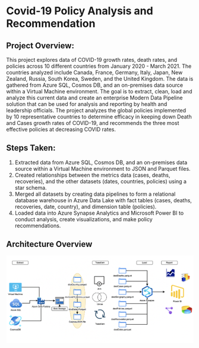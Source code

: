 # Covid-19 Policy Analysis and Recommendation

## Project Overview:

This project explores data of COVID-19 growth rates, death rates, and policies across 10 different countries from January 2020 - March 2021. The countries analyzed include Canada, France, Germany, Italy, Japan, New Zealand, Russia, South Korea, Sweden, and the United Kingdom. The data is gathered from Azure SQL, Cosmos DB, and an on-premises data source within a Virtual Machine environment. The goal is to extract, clean, load and analyze this current data and create an enterprise Modern Data Pipeline solution that can be used for analysis and reporting by health and leadership officials. The project analyzes the global policies implemented by 10 representative countries to determine efficacy in keeping down Death and Cases growth rates of COVID-19, and recommends the three most effective policies at decreasing COVID rates.

## Steps Taken:

1. Extracted data from Azure SQL, Cosmos DB, and an on-premises data source within a Virtual Machine environment to JSON and Parquet files.
2. Created relationships between the metrics data (cases, deaths, recoveries), and the other datasets (dates, countries, policies) using a star schema.
3. Merged all datasets by creating data pipelines to form a relational database warehouse in Azure Data Lake with fact tables (cases, deaths, recoveries, date, country), and dimension table (policies).
4. Loaded data into Azure Synapse Analytics and Microsoft Power BI to conduct analysis, create visualizations, and make policy recommendations.

## Architecture Overview

<img src="https://github.com/tessajwu/Covid-19_Policy_Reccomendation/blob/main/assets/images/Screen%20Shot%202023-12-30%20at%202.12.56%20PM.png" width=800 align="center">
